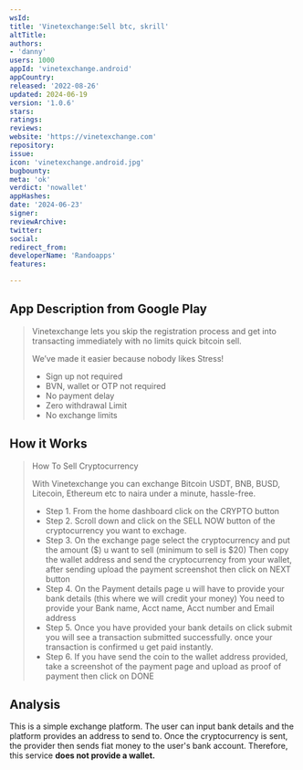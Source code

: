 ```yaml
---
wsId: 
title: 'Vinetexchange:Sell btc, skrill'
altTitle: 
authors:
- 'danny'
users: 1000
appId: 'vinetexchange.android'
appCountry: 
released: '2022-08-26'
updated: 2024-06-19
version: '1.0.6'
stars: 
ratings: 
reviews: 
website: 'https://vinetexchange.com'
repository: 
issue: 
icon: 'vinetexchange.android.jpg'
bugbounty: 
meta: 'ok'
verdict: 'nowallet'
appHashes: 
date: '2024-06-23'
signer: 
reviewArchive: 
twitter: 
social: 
redirect_from: 
developerName: 'Randoapps'
features: 

---
```


## App Description from Google Play

> Vinetexchange lets you skip the registration process and get into transacting immediately with no limits quick bitcoin sell.
>
> We’ve made it easier because nobody likes Stress!
> - Sign up not required
> - BVN, wallet or OTP not required
> - No payment delay
> - Zero withdrawal Limit
> - No exchange limits

## How it Works

> How To Sell Cryptocurrency
>
> With Vinetexchange you can exchange Bitcoin USDT, BNB, BUSD, Litecoin, Ethereum etc to naira under a minute, hassle-free.
  > - Step 1. From the home dashboard click on the CRYPTO button
  > - Step 2. Scroll down and click on the SELL NOW button of the cryptocurrency you want to exchage.
  > - Step 3. On the exchange page select the cryptocurrency and put the amount ($) u want to sell (minimum to sell is $20) Then copy the wallet address and send the cryptocurrency from your wallet, after sending upload the payment screenshot then click on NEXT button
  > - Step 4. On the Payment details page u will have to provide your bank details (this where we will credit your money) You need to provide your Bank name, Acct name, Acct number and Email address
  > - Step 5. Once you have provided your bank details on click submit you will see a transaction submitted successfully. once your transaction is confirmed u get paid instantly.
  > - Step 6. If you have send the coin to the wallet address provided, take a screenshot of the payment page and upload as proof of payment then click on DONE

## Analysis

This is a simple exchange platform. The user can input bank details and the platform provides an address to send to. Once the cryptocurrency is sent, the provider then sends fiat money to the user's bank account. Therefore, this service **does not provide a wallet.**